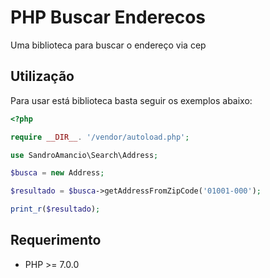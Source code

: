 # PHP Buscar Enderecos

Uma biblioteca para buscar o endereço via cep

## Utilização

Para usar está biblioteca basta seguir os exemplos abaixo:

```php
<?php

require __DIR__. '/vendor/autoload.php';

use SandroAmancio\Search\Address;

$busca = new Address;

$resultado = $busca->getAddressFromZipCode('01001-000');

print_r($resultado);


```


## Requerimento

- PHP >= 7.0.0 